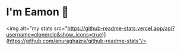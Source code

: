 # I'm Eamon 👋

<img alt="my stats src="https://github-readme-stats.vercel.app/api?username=clonerclo&show_icons=true)](https://github.com/anuraghazra/github-readme-stats"/>
